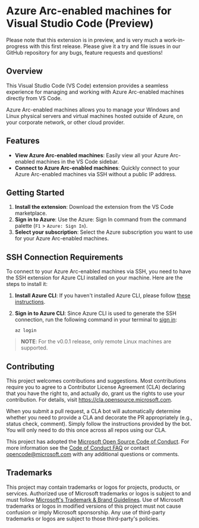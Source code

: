 # Azure Arc-enabled machines for Visual Studio Code (Preview)

Please note that this extension is in preview, and is very much a work-in-progress with this first release. Please give it a try and file issues in our GitHub repository for any bugs, feature requests and questions!

## Overview

This Visual Studio Code (VS Code) extension provides a seamless experience for managing and working with Azure Arc-enabled machines directly from VS Code.

Azure Arc-enabled machines allows you to manage your Windows and Linux physical servers and virtual machines hosted outside of Azure, on your corporate network, or other cloud provider.

## Features

- **View Azure Arc-enabled machines**: Easily view all your Azure Arc-enabled machines in the VS Code sidebar.
- **Connect to Azure Arc-enabled machines**: Quickly connect to your Azure Arc-enabled machines via SSH without a public IP address.

## Getting Started

1. **Install the extension**: Download the extension from the VS Code marketplace.
2. **Sign in to Azure**: Use the Azure: Sign In command from the command palette (`F1` > `Azure: Sign In`).
3. **Select your subscription**: Select the Azure subscription you want to use for your Azure Arc-enabled machines.

## SSH Connection Requirements

To connect to your Azure Arc-enabled machines via SSH, you need to have the SSH extension for Azure CLI installed on your machine. Here are the steps to install it:

1. **Install Azure CLI**: If you haven't installed Azure CLI, please follow [these instructions](https://aka.ms/GetTheAzureCLI).

2. **Sign in to Azure CLI**: Since Azure CLI is used to generate the SSH connection, run the following command in your terminal to [sign in](https://learn.microsoft.com/en-us/cli/azure/authenticate-azure-cli-interactively):

    `az login`

> **NOTE**: For the v0.0.1 release, only remote Linux machines are supported.

## Contributing

This project welcomes contributions and suggestions.  Most contributions require you to agree to a
Contributor License Agreement (CLA) declaring that you have the right to, and actually do, grant us
the rights to use your contribution. For details, visit <https://cla.opensource.microsoft.com>.

When you submit a pull request, a CLA bot will automatically determine whether you need to provide
a CLA and decorate the PR appropriately (e.g., status check, comment). Simply follow the instructions
provided by the bot. You will only need to do this once across all repos using our CLA.

This project has adopted the [Microsoft Open Source Code of Conduct](https://opensource.microsoft.com/codeofconduct/).
For more information see the [Code of Conduct FAQ](https://opensource.microsoft.com/codeofconduct/faq/) or
contact [opencode@microsoft.com](mailto:opencode@microsoft.com) with any additional questions or comments.

## Trademarks

This project may contain trademarks or logos for projects, products, or services. Authorized use of Microsoft
trademarks or logos is subject to and must follow
[Microsoft's Trademark & Brand Guidelines](https://www.microsoft.com/en-us/legal/intellectualproperty/trademarks/usage/general).
Use of Microsoft trademarks or logos in modified versions of this project must not cause confusion or imply Microsoft sponsorship.
Any use of third-party trademarks or logos are subject to those third-party's policies.
